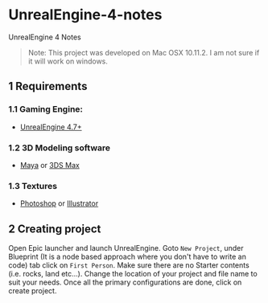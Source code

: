 # UnrealEngine-4-notes
UnrealEngine 4 Notes

> Note: This project was developed on Mac OSX 10.11.2. I am not sure if it will work on windows.

## 1 Requirements

### 1.1 Gaming Engine:

* [UnrealEngine 4.7+](https://www.unrealengine.com/)

### 1.2 3D Modeling software

* [Maya](http://www.autodesk.com/products/maya/overview) or [3DS Max](http://www.autodesk.com/products/3ds-max/overview)

### 1.3 Textures

* [Photoshop](http://www.photoshop.com/products/photoshop) or [Illustrator](http://www.adobe.com/products/illustrator.html)

## 2 Creating project

Open Epic launcher and launch UnrealEngine. Goto `New Project`, under Blueprint (It is a node based approach where you don't have to write an code) tab click on `First Person`. Make sure there are no Starter contents (i.e. rocks, land etc...). Change the location of your project and file name to suit your needs. Once all the primary configurations are done, click on create project.
